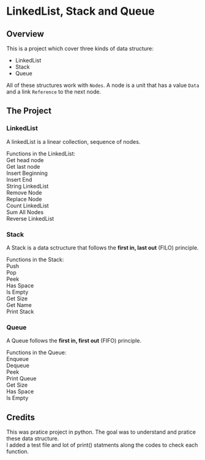 # LinkedList, Stack and Queue

## Overview
This is a project which cover three kinds of data structure:<br>

- LinkedList<br>
- Stack<br>
- Queue

All of these structures work with `Nodes`. A node is a unit that has a value `Data` and a link `Reference` to the next node. 

## The Project
### LinkedList
A linkedList is a linear collection, sequence of nodes. 

Functions in the LinkedList:<br>
Get head node<br>
Get last node<br>
Insert Beginning<br>
Insert End<br>
String LinkedList<br>
Remove Node<br>
Replace Node<br>
Count LinkedList<br>
Sum All Nodes<br>
Reverse LinkedList

### Stack
A Stack is a data sctructure that follows the <strong>first in, last out</strong> (FILO) principle.

Functions in the Stack:<br>
Push<br>
Pop<br>
Peek<br>
Has Space<br>
Is Empty<br>
Get Size<br>
Get Name<br>
Print Stack

### Queue
A Queue follows the <strong>first in, first out</strong> (FIFO) principle.

Functions in the Queue:<br>
Enqueue<br>
Dequeue<br>
Peek<br>
Print Queue<br>
Get Size<br>
Has Space<br>
Is Empty

## Credits
This was pratice project in python. The goal was to understand and pratice these data structure. <br>
I added a test file and lot of print() statments along the codes to check each function.
